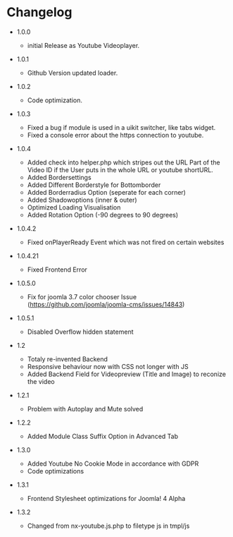 # Changelog

* 1.0.0
	* initial Release as Youtube Videoplayer.

* 1.0.1 
	* Github Version updated loader.

* 1.0.2      
	* Code optimization.

* 1.0.3       
	* Fixed a bug if module is used in a uikit switcher, like tabs widget.
	* Fixed a console error about the https connection to youtube.
          
* 1.0.4       
	* Added check into helper.php which stripes out the URL Part of the Video ID if the User puts in the whole URL or youtube shortURL.
	* Added Bordersettings
	* Added Different Borderstyle for Bottomborder
	* Added Borderradius Option (seperate for each corner)
	* Added Shadowoptions (inner &amp; outer)
	* Optimized Loading Visualisation
	* Added Rotation Option (-90 degrees to 90 degrees)
            
* 1.0.4.2     
	* Fixed onPlayerReady Event which was not fired on certain websites

* 1.0.4.21    
	* Fixed Frontend Error

* 1.0.5.0     
	* Fix for joomla 3.7 color chooser Issue (https://github.com/joomla/joomla-cms/issues/14843)

* 1.0.5.1     
	* Disabled Overflow hidden statement


* 1.2	    
	* Totaly re-invented Backend
	* Responsive behaviour now with CSS not longer with JS
	* Added Backend Field for Videopreview (Title and Image) to reconize the video
	
* 1.2.1
	* Problem with Autoplay and Mute solved

* 1.2.2
	* Added Module Class Suffix Option in Advanced Tab
	
* 1.3.0
	* Added Youtube No Cookie Mode in accordance with GDPR
	* Code optimizations

* 1.3.1
	* Frontend Stylesheet optimizations for Joomla! 4 Alpha
	
* 1.3.2
	* Changed from nx-youtube.js.php to filetype js in tmpl/js
			
